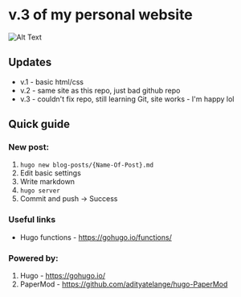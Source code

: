 # v.3 of my personal website

![Alt Text](https://media4.giphy.com/media/vvbGMpbhZMcHSsD50w/giphy.gif?cid=ecf05e47qcz9h0plmj7zmn71kelzs4h6nj47bb1qmu0r1uvm&rid=giphy.gif&ct=g)

## Updates
* v.1 - basic html/css
* v.2 - same site as this repo, just bad github repo
* v.3 - couldn't fix repo, still learning Git, site works - I'm happy lol

## Quick guide

### New post:

1. `hugo new blog-posts/{Name-Of-Post}.md`
2. Edit basic settings
3. Write markdown
4. `hugo server`
5. Commit and push -> Success

### Useful links

- Hugo functions - https://gohugo.io/functions/

### Powered by:

1. Hugo - https://gohugo.io/
2. PaperMod - https://github.com/adityatelange/hugo-PaperMod

